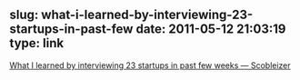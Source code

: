 slug: what-i-learned-by-interviewing-23-startups-in-past-few
date: 2011-05-12 21:03:19
type: link
---

[What I learned by interviewing 23 startups in past few weeks — Scobleizer](http://scobleizer.com/2011/05/09/what-i-learned-by-interviewing-23-startups-in-past-few-weeks/)
